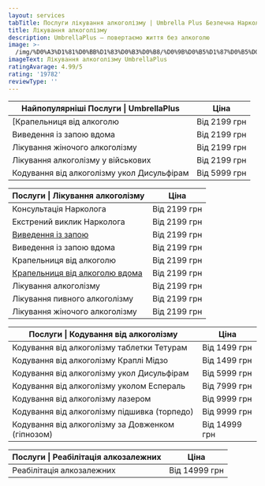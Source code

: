 ```yaml
---
layout: services
tabTitle: Послуги лікування алкоголізму | Umbrella Plus Безпечна Наркологія
title: Лікування алкоголізму
description: UmbrellaPlus – повертаємо життя без алкоголю
image: >-
  /img/%D0%A3%D1%81%D0%BB%D1%83%D0%B3%D0%B8/%D0%9B%D0%B5%D1%87%D0%B5%D0%BD%D0%B8%D0%B5-%D0%B0%D0%BB%D0%BA%D0%BE%D0%B3%D0%BE%D0%BB-%D0%BE%D0%B1%D1%89.jpg
imageText: Лікування алкоголізму UmbrellaPlus
ratingAvarage: 4.99/5
rating: '19782'
reviewType: ''
---
```


| Найпопулярніші Послуги \| UmbrellaPlus     | Ціна         |
| ------------------------------------------ | ------------ |
| \[Крапельниця від алкоголю                 | Від 2199 грн |
| Виведення із запою вдома                   | Від 2199 грн |
| Лікування жіночого алкоголізму             | Від 2199 грн |
| Лікування алкоголізму у військових         | Від 2199 грн |
| Кодування від алкоголізму укол Дисульфірам | Від 5999 грн |

| Послуги \| Лікування алкоголізму                                                | Ціна         |
| ------------------------------------------------------------------------------- | ------------ |
| Консультація Нарколога                                                          | Від 2199 грн |
| Екстрений виклик Нарколога                                                      | Від 2199 грн |
| [Виведення із запою](Vivod-iz-zapoia-UmbrellaPlus-ua)                           | Від 2199 грн |
| Виведення із запою вдома                                                        | Від 2199 грн |
| Крапельниця від алкоголю                                                        | Від 2199 грн |
| [Крапельниця від алкоголю вдома](Kapelnica_ot_alkogola_na_domy_umbrellaplus-ua) | Від 2199 грн |
| Лікування алкоголізму                                                           | Від 2199 грн |
| Лікування пивного алкоголізму                                                   | Від 2199 грн |
| Лікування жіночого алкоголізму                                                  | Від 2199 грн |

| Послуги \| Кодування від алкоголізму              | Ціна          |
| ------------------------------------------------- | ------------- |
| Кодування від алкоголізму таблетки Тетурам        | Від 1499 грн  |
| Кодування від алкоголізму Краплі Мідзо            | Від 1499 грн  |
| Кодування від алкоголізму укол Дисульфірам        | Від 5999 грн  |
| Кодування від алкоголізму уколом Еспераль         | Від 7999 грн  |
| Кодування від алкоголізму лазером                 | Від 9999 грн  |
| Кодування від алкоголізму підшивка (торпедо)      | Від 9999 грн  |
| Кодування від алкоголізму за Довженком (гіпнозом) | Від 14999 грн |

| Послуги \| Реабілітація алкозалежних | Ціна          |
| ------------------------------------ | ------------- |
| Реабілітація алкозалежних            | Від 14999 грн |
